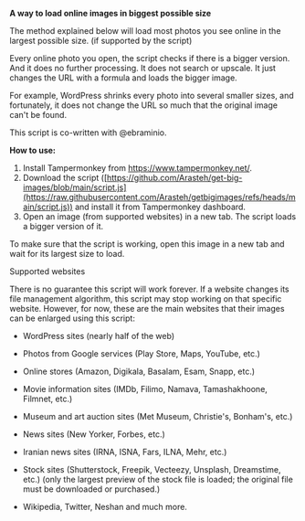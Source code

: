 **A way to load online images in biggest possible size**

The method explained below will load most photos you see online in the largest possible size. (if supported by the script)

Every online photo you open, the script checks if there is a bigger version. And it does no further processing. It does not search or upscale. It just changes the URL with a formula and loads the bigger image.

For example, WordPress shrinks every photo into several smaller sizes, and fortunately, it does not change the URL so much that the original image can't be found.

This script is co-written with @ebraminio. 

**How to use:**
1. Install Tampermonkey from https://www.tampermonkey.net/.
2. Download the script ([https://github.com/Arasteh/get-big-images/blob/main/script.js](https://raw.githubusercontent.com/Arasteh/getbigimages/refs/heads/main/script.js)) and install it from Tampermonkey dashboard.
3. Open an image (from supported websites) in a new tab. The script loads a bigger version of it.

To make sure that the script is working, open this image in a new tab and wait for its largest size to load.

Supported websites

There is no guarantee this script will work forever. If a website changes its file management algorithm, this script may stop working on that specific website. However, for now, these are the main websites that their images can be enlarged using this script:

- WordPress sites (nearly half of the web)

- Photos from Google services (Play Store, Maps, YouTube, etc.)

- Online stores (Amazon, Digikala, Basalam, Esam, Snapp, etc.)

- Movie information sites (IMDb, Filimo, Namava, Tamashakhoone, Filmnet, etc.)

- Museum and art auction sites (Met Museum, Christie's, Bonham's, etc.)

- News sites (New Yorker, Forbes, etc.)

- Iranian news sites (IRNA, ISNA, Fars, ILNA, Mehr, etc.)

- Stock sites (Shutterstock, Freepik, Vecteezy, Unsplash, Dreamstime, etc.) (only the largest preview of the stock file is loaded; the original file must be downloaded or purchased.)

- Wikipedia, Twitter, Neshan and much more.

